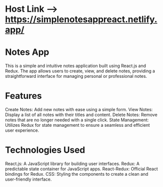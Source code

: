 # Host Link --> https://simplenotesappreact.netlify.app/

# Notes App
This is a simple and intuitive notes application built using React.js and Redux. The app allows users to create, view, and delete notes, providing a straightforward interface for managing personal or professional notes.

# Features
Create Notes: Add new notes with ease using a simple form.
View Notes: Display a list of all notes with their titles and content.
Delete Notes: Remove notes that are no longer needed with a single click.
State Management: Utilizes Redux for state management to ensure a seamless and efficient user experience.

# Technologies Used
React.js: A JavaScript library for building user interfaces.
Redux: A predictable state container for JavaScript apps.
React-Redux: Official React bindings for Redux.
CSS: Styling the components to create a clean and user-friendly interface.
